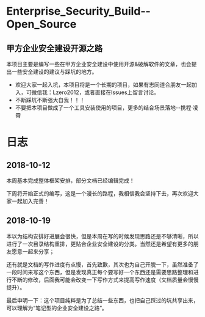 # Enterprise_Security_Build--Open_Source
## 甲方企业安全建设开源之路

本项目主要是编写一些在甲方企业安全建设中使用开源&破解软件的文章，也会提出一些安全建设的建议与踩坑的地方。

* 欢迎大家一起入坑，本项目将是一个长期的项目，如果有志同道合朋友一起加入，可微信我：Lzero2012，或者直接在Issues上留言讨论。
* 不断踩坑不断强大自我！！！
* 不要把本项目做成了一个工具安装使用的项目，更多的结合场景落地--携程·凌霄


# 日志
## 2018-10-12
本周基本完成整体框架安排，部分文档已经编辑完成！

下周将开始正式的编写，这是一个漫长的路程，我相信我会坚持下去，再次欢迎大家一起加入完善！


## 2018-10-19
本以为结构安排好进展会很快，但是本周在写的时候发现思路还是不够清晰，所以进行了一次目录结构重排，更贴合企业安全建设的分类。当然还是希望有更多的朋友愿意一起来分享；

还有就是文档的写作进度有点慢，首先致歉，其次也为自己开脱一下，虽然准备了一段时间来写这个东西，但是发现真正每个要写好一个东西还是需要思路整理和进行不断的修改，后面我可能会改变一下写作方式来提高写作速度（文档质量会慢慢提升）。

最后申明一下：这个项目纯粹是为了总结一些东西，也把自己踩过的坑共享出来，可以理解为“笔记型的企业安全建设之路”。
